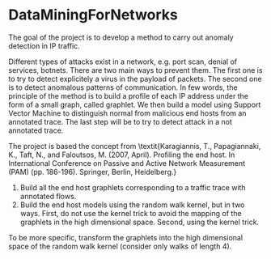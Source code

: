 # DataMiningForNetworks
The goal of the project is to develop a method to carry out anomaly detection in IP traffic. 

Different types of attacks exist in a network, e.g. port scan, denial of services, botnets. There are two main ways to prevent them. The first one is to try to detect explicitely a virus in the payload of packets. The second one is to detect anomalous patterns of communication.  In few words, the principle of the method is to build a profile of each IP address under the form of a small graph, called graphlet. We then build a model using Support Vector Machine to distinguish normal from malicious end hosts from an annotated trace. The last step will be to try to detect attack in a not annotated trace.

The project is based the concept from \textit{Karagiannis, T., Papagiannaki, K., Taft, N., and Faloutsos, M. (2007, April). Profiling the end host. In International Conference on Passive and Active Network Measurement (PAM) (pp. 186-196). Springer, Berlin, Heidelberg.}


1. Build all the end host graphlets corresponding to a traffic trace with annotated flows.
2. Build the end host models using the random walk kernel, but in two ways. First, do not use the kernel trick to avoid the mapping of the graphlets in the high dimensional space. Second, using the kernel trick.

To be more specific, transform the graphlets into the high dimensional space of the random walk kernel (consider only walks of length 4).
